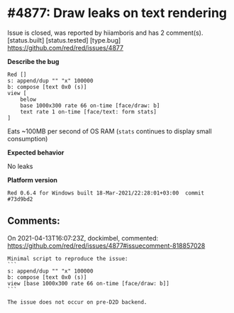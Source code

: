 
#4877: Draw leaks on text rendering
================================================================================
Issue is closed, was reported by hiiamboris and has 2 comment(s).
[status.built] [status.tested] [type.bug]
<https://github.com/red/red/issues/4877>

**Describe the bug**
```
Red []
s: append/dup "" "x" 100000
b: compose [text 0x0 (s)]
view [
	below
	base 1000x300 rate 66 on-time [face/draw: b]
	text rate 1 on-time [face/text: form stats]
]
```
Eats ~100MB per second of OS RAM (`stats` continues to display small consumption)

**Expected behavior**

No leaks

**Platform version**
```
Red 0.6.4 for Windows built 18-Mar-2021/22:28:01+03:00  commit #73d9bd2
```



Comments:
--------------------------------------------------------------------------------

On 2021-04-13T16:07:23Z, dockimbel, commented:
<https://github.com/red/red/issues/4877#issuecomment-818857028>

    Minimal script to reproduce the issue:
    ```
    s: append/dup "" "x" 100000
    b: compose [text 0x0 (s)]
    view [base 1000x300 rate 66 on-time [face/draw: b]]
    ```
    
    The issue does not occur on pre-D2D backend.

